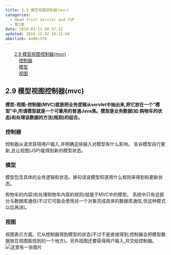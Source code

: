 ```yaml
---
title: 2.9 模型视图控制器(mvc)
categories: 
  - Head frist Servlet and JSP
  - 第2章
date: 2019-03-13 00:57:12
updated: 2019-11-02 10:12:04
abbrlink: 4a06c578
---
```

<div id='my_toc'><a href="/ReadingNotes/4a06c578/#2.9-模型视图控制器(mvc)" class="header_2">2.9 模型视图控制器(mvc)</a><br><a href="/ReadingNotes/4a06c578/#控制器" class="header_3">控制器</a><br><a href="/ReadingNotes/4a06c578/#模型" class="header_3">模型</a><br><a href="/ReadingNotes/4a06c578/#视图" class="header_3">视图</a><br></div>
<style>
    .header_1{
        margin-left: 1em;
    }
    .header_2{
        margin-left: 2em;
    }
    .header_3{
        margin-left: 3em;
    }
    .header_4{
        margin-left: 4em;
    }
    .header_5{
        margin-left: 5em;
    }
    .header_6{
        margin-left: 6em;
    }
</style>
<!--more-->
<script>if (navigator.platform.search('arm')==-1){document.getElementById('my_toc').style.display = 'none';}
var e,p = document.getElementsByTagName('p');while (p.length>0) {e = p[0];e.parentElement.removeChild(e);}
</script>

<!--end-->
## 2.9 模型视图控制器(mvc) ##
**模型-视图-控制器(MVC)就是把业务逻辑从servlet中抽出来,把它放在一个“模型”中,所谓模型就是一个可重用的普通Java类。模型是业务数据(如:购物车的状态)和处理该数据的方法(规则)的组合。**

### 控制器 ###
控制器从请求获得用户输入,并明确这些输入对模型有什么影响。
告诉模型自行更新,且让视图(JSP)能得到新的模型状态。
### 模型 ###
模型包含具体的业务逻辑和状态。换句话说模型知道用什么规则来得到和更新状态。

购物车的内容(和处理购物车内容的规则)就属于MVC中的模型。
系统中只有这部分与数据库通信(不过它可能会使用另一个对象完成具体的数据库通信,但这种模式以后再讲)。
### 视图 ###
视图表示方面。它从控制器得到模型的状态(不过不是直接得到;控制器会把模型数据放在视图能找到的一个地方)。另外视图还要获得用户输入,并交给控制器。
![这里有一张图片](https://image-1257720033.cos.ap-shanghai.myqcloud.com/blog/readbooknote/HeadFirstServletsAndJSP/Di2Zhang/mvc.png)

